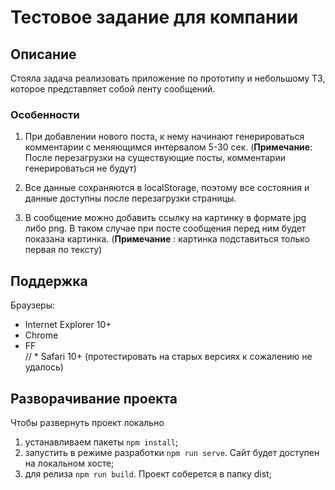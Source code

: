 # Тестовое задание для компании

## Описание

Стояла задача реализовать приложение по прототипу и небольшому ТЗ, которое представляет собой ленту сообщений.

### Особенности

1. При добавлении нового поста, к нему начинают генерироваться комментарии с меняющимся интервалом 5-30 сек. (**Примечание**: После перезагрузки на существующие посты, комментарии генерироваться не будут)

1. Все данные сохраняются в localStorage, поэтому все состояния и данные доступны после перезагрузки страницы.

1. В сообщение можно добавить ссылку на картинку в формате jpg либо png. В таком случае при посте сообщения перед ним будет показана картинка. (**Примечание** : картинка подставиться только первая по тексту)

## Поддержка
Браузеры:
* Internet Explorer 10+
* Chrome
* FF  
// * Safari 10+ (протестировать на старых версиях к сожалению не удалось)

## Разворачивание проекта

Чтобы развернуть проект локально

1. устанавливаем пакеты `npm install`;
1. запустить в режиме разработки `npm run serve`. Сайт будет доступен на локальном хосте;
1. для релиза `npm run build`. Проект соберется в папку dist;
